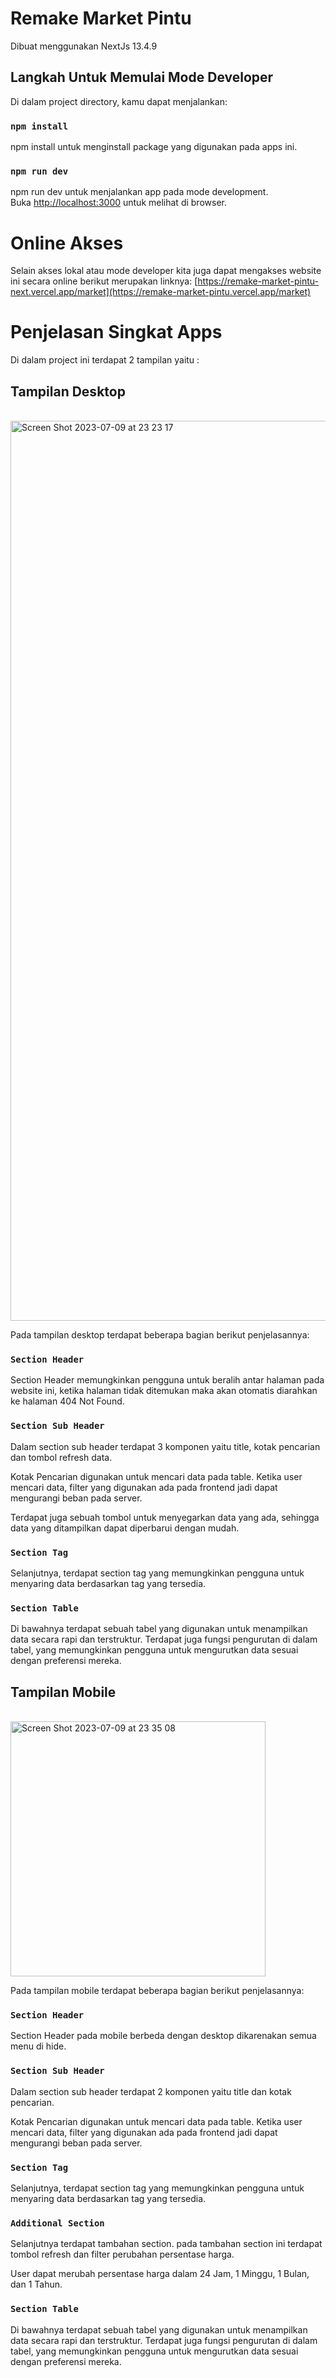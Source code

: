 # Remake Market Pintu
Dibuat menggunakan NextJs 13.4.9
## Langkah Untuk Memulai Mode Developer

Di dalam project directory, kamu dapat menjalankan:

### `npm install`
npm install untuk menginstall package yang digunakan pada apps ini.

### `npm run dev`

npm run dev untuk menjalankan app pada mode development.\
Buka [http://localhost:3000](http://localhost:3000) untuk melihat di browser.

# Online Akses
Selain akses lokal atau mode developer kita juga dapat mengakses website ini secara online berikut merupakan linknya:
[https://remake-market-pintu-next.vercel.app/market](https://remake-market-pintu.vercel.app/market)

# Penjelasan Singkat Apps
Di dalam project ini terdapat 2 tampilan yaitu :
## Tampilan Desktop
<br/>
<img width="1440" alt="Screen Shot 2023-07-09 at 23 23 17" src="https://github.com/MickeyStrike/remake_market_pintu/assets/53706066/6ec98805-bac3-445a-aae9-bbfbcf71dcf2">
<br/>

Pada tampilan desktop terdapat beberapa bagian berikut penjelasannya:
### `Section Header`
Section Header memungkinkan pengguna untuk beralih antar halaman pada website ini, ketika halaman tidak ditemukan maka akan otomatis diarahkan ke halaman 404 Not Found.
### `Section Sub Header`
Dalam section sub header terdapat 3 komponen yaitu title, kotak pencarian dan tombol refresh data.

Kotak Pencarian digunakan untuk mencari data pada table. Ketika user mencari data, filter yang digunakan ada pada frontend jadi dapat mengurangi beban pada server.

Terdapat juga sebuah tombol untuk menyegarkan data yang ada, sehingga data yang ditampilkan dapat diperbarui dengan mudah.
### `Section Tag`
Selanjutnya, terdapat section tag yang memungkinkan pengguna untuk menyaring data berdasarkan tag yang tersedia.
### `Section Table`
Di bawahnya terdapat sebuah tabel yang digunakan untuk menampilkan data secara rapi dan terstruktur.
Terdapat juga fungsi pengurutan di dalam tabel, yang memungkinkan pengguna untuk mengurutkan data sesuai dengan preferensi mereka.

## Tampilan Mobile
<br>
<img width="408" alt="Screen Shot 2023-07-09 at 23 35 08" src="https://github.com/MickeyStrike/remake_market_pintu/assets/53706066/98444c5a-40c6-48ea-92aa-d5977f4185ba">



Pada tampilan mobile terdapat beberapa bagian berikut penjelasannya:
### `Section Header`
Section Header pada mobile berbeda dengan desktop dikarenakan semua menu di hide.
### `Section Sub Header`
Dalam section sub header terdapat 2 komponen yaitu title dan kotak pencarian.

Kotak Pencarian digunakan untuk mencari data pada table. Ketika user mencari data, filter yang digunakan ada pada frontend jadi dapat mengurangi beban pada server.
### `Section Tag`
Selanjutnya, terdapat section tag yang memungkinkan pengguna untuk menyaring data berdasarkan tag yang tersedia.

### `Additional Section`
Selanjutnya terdapat tambahan section. pada tambahan section ini terdapat tombol refresh dan filter perubahan persentase harga.

User dapat merubah persentase harga dalam 24 Jam, 1 Minggu, 1 Bulan, dan 1 Tahun.

### `Section Table`
Di bawahnya terdapat sebuah tabel yang digunakan untuk menampilkan data secara rapi dan terstruktur.
Terdapat juga fungsi pengurutan di dalam tabel, yang memungkinkan pengguna untuk mengurutkan data sesuai dengan preferensi mereka.